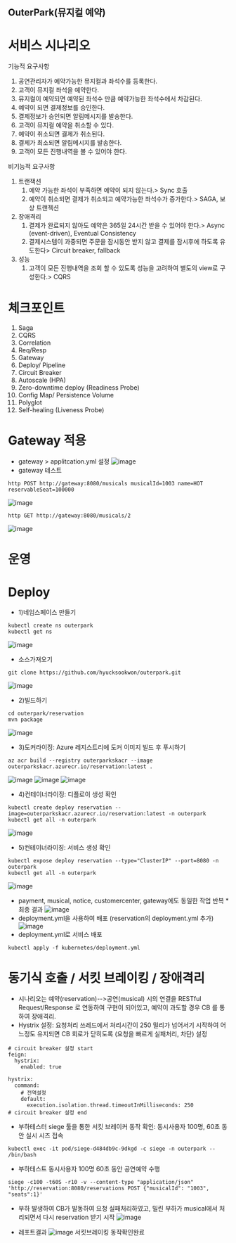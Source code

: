 ## OuterPark(뮤지컬 예약)

# 서비스 시나리오

기능적 요구사항
1. 공연관리자가 예약가능한 뮤지컬과 좌석수를 등록한다.
1. 고객이 뮤지컬 좌석을 예약한다.
1. 뮤지컬이 예약되면 예약된 좌석수 만큼 예약가능한 좌석수에서 차감된다.
1. 예약이 되면 결제정보를 승인한다.
1. 결제정보가 승인되면 알림메시지를 발송한다. 
1. 고객이 뮤지컬 예약을 취소할 수 있다. 
1. 예약이 취소되면 결제가 취소된다.
1. 결제가 최소되면 알림메시지를 발송한다.
1. 고객이 모든 진행내역을 볼 수 있어야 한다.

비기능적 요구사항
1. 트랜잭션
    1. 예약 가능한 좌석이 부족하면 예약이 되지 않는다.> Sync 호출
    1. 예약이 취소되면 결제가 취소되고 예약가능한 좌석수가 증가한다.> SAGA, 보상 트랜젝션
1. 장애격리
    1. 결제가 완료되지 않아도 예약은 365일 24시간 받을 수 있어야 한다.> Async (event-driven), Eventual Consistency
    1. 결제시스템이 과중되면 주문을 잠시동안 받지 않고 결제를 잠시후에 하도록 유도한다> Circuit breaker, fallback
1. 성능
    1. 고객이 모든 진행내역을 조회 할 수 있도록 성능을 고려하여 별도의 view로 구성한다.> CQRS


# 체크포인트

1. Saga
1. CQRS
1. Correlation
1. Req/Resp
1. Gateway
1. Deploy/ Pipeline
1. Circuit Breaker
1. Autoscale (HPA)
1. Zero-downtime deploy (Readiness Probe)
1. Config Map/ Persistence Volume
1. Polyglot
1. Self-healing (Liveness Probe)


# Gateway 적용
- gateway > applitcation.yml 설정
![image](https://user-images.githubusercontent.com/84000848/122344337-a6236380-cf81-11eb-83d9-98f2311b4f6a.png)
- gateway 테스트
```
http POST http://gateway:8080/musicals musicalId=1003 name=HOT reservableSeat=100000 
```
![image](https://user-images.githubusercontent.com/84000848/122344967-4b3e3c00-cf82-11eb-8bb1-9cd21999a6d3.png)
```
http GET http://gateway:8080/musicals/2 
```
![image](https://user-images.githubusercontent.com/84000848/122345044-601acf80-cf82-11eb-8b79-14a11fdd838e.png)

# 운영

# Deploy

- 1)네임스페이스 만들기
```
kubectl create ns outerpark
kubectl get ns
```
![image](https://user-images.githubusercontent.com/84000848/122322035-c4786780-cf5f-11eb-904f-48d96217d2a1.png)
- 소스가져오기
```
git clone https://github.com/hyucksookwon/outerpark.git
```
![image](https://user-images.githubusercontent.com/84000848/122329826-0a87f800-cf6d-11eb-927a-688f208fab5a.png)

- 2)빌드하기
```
cd outerpark/reservation
mvn package
```
![image](https://user-images.githubusercontent.com/84000848/122330314-eb3d9a80-cf6d-11eb-82cd-8faf7b0c1de7.png)

- 3)도커라이징: Azure 레지스트리에 도커 이미지 빌드 후 푸시하기
```
az acr build --registry outerparkskacr --image outerparkskacr.azurecr.io/reservation:latest .
```
![image](https://user-images.githubusercontent.com/84000848/122330874-e3cac100-cf6e-11eb-89bf-771e533c66ef.png)
![image](https://user-images.githubusercontent.com/84000848/122330924-f513cd80-cf6e-11eb-9c72-0562a27eabcd.png)
![image](https://user-images.githubusercontent.com/84000848/122331422-c2b6a000-cf6f-11eb-8c6d-88820b5c0e20.png)

- 4)컨테이너라이징: 디플로이 생성 확인
```
kubectl create deploy reservation --image=outerparkskacr.azurecr.io/reservation:latest -n outerpark
kubectl get all -n outerpark
```
![image](https://user-images.githubusercontent.com/84000848/122331554-fb567980-cf6f-11eb-83ac-9578bd657c1c.png)

- 5)컨테이너라이징: 서비스 생성 확인
```
kubectl expose deploy reservation --type="ClusterIP" --port=8080 -n outerpark
kubectl get all -n outerpark
```
![image](https://user-images.githubusercontent.com/84000848/122331656-2771fa80-cf70-11eb-8479-aa6cfe567981.png)
- payment, musical, notice, customercenter, gateway에도 동일한 작업 반복
*최종 결과
![image](https://user-images.githubusercontent.com/84000848/122349147-eafdc900-cf86-11eb-96bb-a50afe56ad58.png)
- deployment.yml을 사용하여 배포 (reservation의 deployment.yml 추가)
![image](https://user-images.githubusercontent.com/84000848/122332320-2d1c1000-cf71-11eb-8766-b494f157f247.png)
- deployment.yml로 서비스 배포
```
kubectl apply -f kubernetes/deployment.yml
```

# 동기식 호출 / 서킷 브레이킹 / 장애격리
- 시나리오는 예약(reservation)-->공연(musical) 시의 연결을 RESTful Request/Response 로 연동하여 구현이 되어있고, 예약이 과도할 경우 CB 를 통하여 장애격리.
- Hystrix 설정: 요청처리 쓰레드에서 처리시간이 250 밀리가 넘어서기 시작하여 어느정도 유지되면 CB 회로가 닫히도록 (요청을 빠르게 실패처리, 차단) 설정
```
# circuit breaker 설정 start
feign:
  hystrix:
    enabled: true

hystrix:
  command:
    # 전역설정
    default:
      execution.isolation.thread.timeoutInMilliseconds: 250
# circuit breaker 설정 end
```
- 부하테스터 siege 툴을 통한 서킷 브레이커 동작 확인: 동시사용자 100명, 60초 동안 실시
시즈 접속
```
kubectl exec -it pod/siege-d484db9c-9dkgd -c siege -n outerpark -- /bin/bash
```
- 부하테스트 동시사용자 100명 60초 동안 공연예약 수행
```
siege -c100 -t60S -r10 -v --content-type "application/json" 'http://reservation:8080/reservations POST {"musicalId": "1003", "seats":1}'
```
- 부하 발생하여 CB가 발동하여 요청 실패처리하였고, 밀린 부하가 musical에서 처리되면서 다시 reservation 받기 시작
![image](https://user-images.githubusercontent.com/84000848/122355980-52b71280-cf8d-11eb-9d48-d9848d7189bc.png)

- 레포트결과
![image](https://user-images.githubusercontent.com/84000848/122356067-68c4d300-cf8d-11eb-9186-2dc33ebc806d.png)
서킷브레이킹 동작확인완료
